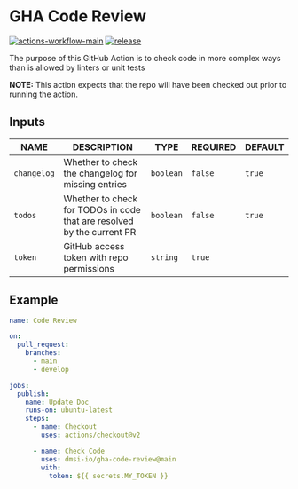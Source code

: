 # GHA Code Review

[![actions-workflow-main][actions-workflow-main-badge]][actions-workflow-main]
[![release][release-badge]][release]

The purpose of this GitHub Action is to check code in more complex ways than is allowed by linters or unit tests

**NOTE:** This action expects that the repo will have been checked out prior to running the action.

## Inputs

| NAME        | DESCRIPTION                                                            | TYPE      | REQUIRED | DEFAULT |
| ----------- | ---------------------------------------------------------------------- | --------- | -------- | ------- |
| `changelog` | Whether to check the changelog for missing entries                     | `boolean` | `false`  | `true`  |
| `todos`     | Whether to check for TODOs in code that are resolved by the current PR | `boolean` | `false`  | `true`  |
| `token`     | GitHub access token with repo permissions                              | `string`  | `true`   |         |

## Example

```yaml
name: Code Review

on:
  pull_request:
    branches:
      - main
      - develop

jobs:
  publish:
    name: Update Doc
    runs-on: ubuntu-latest
    steps:
      - name: Checkout
        uses: actions/checkout@v2

      - name: Check Code
        uses: dmsi-io/gha-code-review@main
        with:
          token: ${{ secrets.MY_TOKEN }}
```

<!-- badge links -->

[actions-workflow-main]: https://github.com/dmsi-io/gha-code-review/actions?query=Test%20and%20Check%20Binary
[actions-workflow-main-badge]: https://img.shields.io/github/workflow/status/dmsi-io/gha-code-review/Test%20and%20Check%20Binary?label=Test%20gha-code-review&style=for-the-badge&logo=github
[release]: https://github.com/dmsi-io/gha-code-review/releases
[release-badge]: https://img.shields.io/github/v/release/dmsi-io/gha-code-review?style=for-the-badge&logo=github
